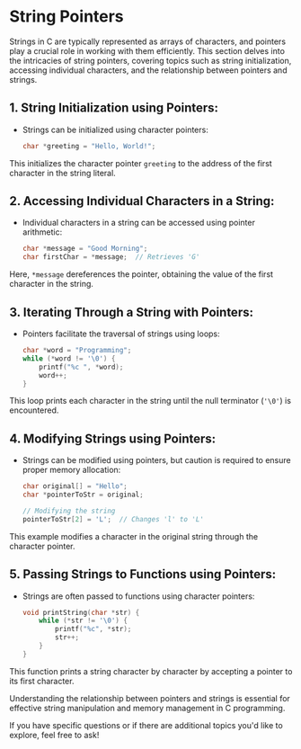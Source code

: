 # String Pointers

Strings in C are typically represented as arrays of characters, and pointers play a crucial role in working with them
efficiently. This section delves into the intricacies of string pointers, covering topics such as string initialization,
accessing individual characters, and the relationship between pointers and strings.

## 1. **String Initialization using Pointers:**

- Strings can be initialized using character pointers:

    ```c
    char *greeting = "Hello, World!";
    ```

This initializes the character pointer `greeting` to the address of the first character in the string literal.

## 2. **Accessing Individual Characters in a String:**

- Individual characters in a string can be accessed using pointer arithmetic:

    ```c
    char *message = "Good Morning";
    char firstChar = *message;  // Retrieves 'G'
    ```

Here, `*message` dereferences the pointer, obtaining the value of the first character in the string.

## 3. **Iterating Through a String with Pointers:**

- Pointers facilitate the traversal of strings using loops:

    ```c
    char *word = "Programming";
    while (*word != '\0') {
        printf("%c ", *word);
        word++;
    }
    ```

This loop prints each character in the string until the null terminator (`'\0'`) is encountered.

## 4. **Modifying Strings using Pointers:**

- Strings can be modified using pointers, but caution is required to ensure proper memory allocation:

    ```c
    char original[] = "Hello";
    char *pointerToStr = original;

    // Modifying the string
    pointerToStr[2] = 'L';  // Changes 'l' to 'L'
    ```

This example modifies a character in the original string through the character pointer.

## 5. **Passing Strings to Functions using Pointers:**

- Strings are often passed to functions using character pointers:

    ```c
    void printString(char *str) {
        while (*str != '\0') {
            printf("%c", *str);
            str++;
        }
    }
    ```

This function prints a string character by character by accepting a pointer to its first character.

Understanding the relationship between pointers and strings is essential for effective string manipulation and memory
management in C programming.

If you have specific questions or if there are additional topics you'd like to explore, feel free to ask!